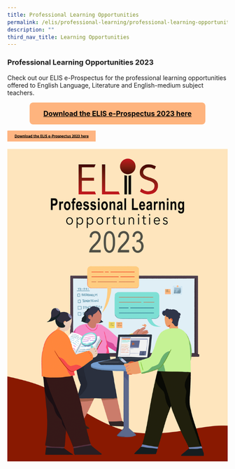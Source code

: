 ```yaml
---
title: Professional Learning Opportunities
permalink: /elis/professional-learning/professional-learning-opportunities/
description: ""
third_nav_title: Learning Opportunities
---
```

### Professional Learning Opportunities 2023

Check out our ELIS e-Prospectus for the professional learning opportunities offered to English Language, Literature and English-medium subject teachers.
<div class="center">
<a class="btn" href="/files/elis-professional%20learning%20opportunities%202023_10%20Jan.pdf">
 Download the ELIS e-Prospectus 2023 here
</a> 
	</div>

<style>
	.center {
		display: flex;
		justify-content: center;
	}
.btn {
    background-color: #feb47e;
    border: none;
    color: #000000;
    padding: 15px 32px;
    text-align: center;
    text-decoration: underline;
    font-weight: bold;
    display: inline-block;
    font-size: 16px;
    border-radius: 8px;
		margin: 0 auto;
}
.btn:hover,
.btn:focus,
.btn:focus-within,
.btn:active{
  color: black;
}
</style>


<p><a href="">
<img src="/images/e-prospectus.png" style="width:40%">
</a></p>

![](/images/elis-cover-page_final-version-1.jpg)